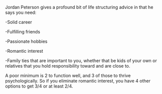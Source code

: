 Jordan Peterson gives a profound bit of life structuring advice in that he says you need:

-Solid career

-Fulfilling friends

-Passionate hobbies

-Romantic interest

-Family ties that are important to you, whether that be kids of your own or relatives that you hold responsibility toward and are close to.

A poor minimum is 2 to function well, and 3 of those to thrive psychologically. So if you eliminate romantic interest, you have 4 other options to get 3/4 or at least 2/4.
